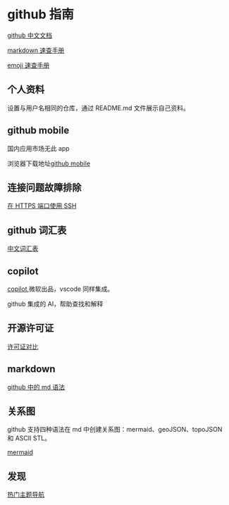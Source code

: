 # github 指南

[github 中文文档](https://docs.github.com/zh/get-started/start-your-journey/about-github-and-git)

[markdown 速查手册](https://www.markdownguide.org/cheat-sheet/)

[emoji 速查手册](https://www.webfx.com/tools/emoji-cheat-sheet/)

## 个人资料

设置与用户名相同的仓库，通过 README.md 文件展示自己资料。

## github mobile

国内应用市场无此 app

浏览器下载地址[github mobile](https://github.com/mobile)

## 连接问题故障排除

[在 HTTPS 端口使用 SSH](https://docs.github.com/zh/authentication/troubleshooting-ssh/using-ssh-over-the-https-port)

## github 词汇表

[中文词汇表](https://docs.github.com/zh/get-started/learning-about-github/github-glossary)

## copilot

[copilot](https://github.com/copilot),微软出品，vscode 同样集成。

github 集成的 AI，帮助查找和解释

## 开源许可证

[许可证对比](https://choosealicense.com/licenses/)

## markdown

[github 中的 md 语法](https://docs.github.com/zh/get-started/writing-on-github/getting-started-with-writing-and-formatting-on-github/basic-writing-and-formatting-syntax)

## 关系图

github 支持四种语法在 md 中创建关系图：mermaid、geoJSON、topoJSON 和 ASCII STL。

[mermaid](https://mermaid.js.org/intro/)

## 发现

[热门主题导航](https://github.com/topics)
